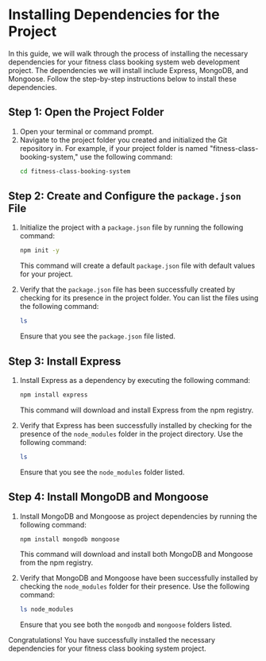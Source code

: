 # Installing Dependencies for the Project

In this guide, we will walk through the process of installing the necessary dependencies for your fitness class booking system web development project. The dependencies we will install include Express, MongoDB, and Mongoose. Follow the step-by-step instructions below to install these dependencies.

## Step 1: Open the Project Folder
1. Open your terminal or command prompt.
2. Navigate to the project folder you created and initialized the Git repository in. For example, if your project folder is named "fitness-class-booking-system," use the following command:
    ```bash
    cd fitness-class-booking-system
    ```

## Step 2: Create and Configure the `package.json` File
1. Initialize the project with a `package.json` file by running the following command:
    ```bash
    npm init -y
    ```
   This command will create a default `package.json` file with default values for your project.

2. Verify that the `package.json` file has been successfully created by checking for its presence in the project folder. You can list the files using the following command:
    ```bash
    ls
    ```
   Ensure that you see the `package.json` file listed.

## Step 3: Install Express
1. Install Express as a dependency by executing the following command:
    ```bash
    npm install express
    ```
   This command will download and install Express from the npm registry.

2. Verify that Express has been successfully installed by checking for the presence of the `node_modules` folder in the project directory. Use the following command:
    ```bash
    ls
    ```
   Ensure that you see the `node_modules` folder listed.

## Step 4: Install MongoDB and Mongoose
1. Install MongoDB and Mongoose as project dependencies by running the following command:
    ```bash
    npm install mongodb mongoose
    ```
   This command will download and install both MongoDB and Mongoose from the npm registry.

2. Verify that MongoDB and Mongoose have been successfully installed by checking the `node_modules` folder for their presence. Use the following command:
    ```bash
    ls node_modules
    ```
   Ensure that you see both the `mongodb` and `mongoose` folders listed.

Congratulations! You have successfully installed the necessary dependencies for your fitness class booking system project.
